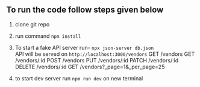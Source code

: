 ## To run the code follow steps given below

1. clone git repo
2. run command `npm install`
3. To start a fake API server run- `npx json-server db.json`  
   API will be served on `http://localhost:3000/vendors`
   GET /vendors
   GET /vendors/:id
   POST /vendors
   PUT /vendors/:id
   PATCH /vendors/:id
   DELETE /vendors/:id
   GET /vendors?\_page=1&\_per_page=25

4. to start dev server run `npm run dev` on new terminal
   
